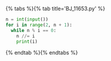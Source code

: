 {% tabs %}{% tab title='BJ_11653.py' %}

```py
n = int(input())
for i in range(2, n + 1):
  while n % i == 0:
    n //= i
    print(i)
```

{% endtab %}{% endtabs %}
